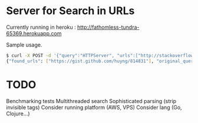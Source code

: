 # Server for Search in URLs

Currently running in heroku : http://fathomless-tundra-65369.herokuapp.com

Sample usage.

```bash
$ curl -X POST -d '{"query":"HTTPServer", "urls":["http://stackoverflow.com/questions/16069816/getting-python-error-from-cant-read-var-mail-bio", "https://gist.github.com/huyng/814831"]}' -H 'Content-Type: application/json' http://fathomless-tundra-65369.herokuapp.com
{"found_urls": ["https://gist.github.com/huyng/814831"], "original_query": "HTTPServer"}%
```

# TODO

Benchmarking tests
Multithreaded search
Sophisticated parsing (strip invisible tags)
Consider running platform (AWS, VPS)
Consider lang (Go, Clojure...)
